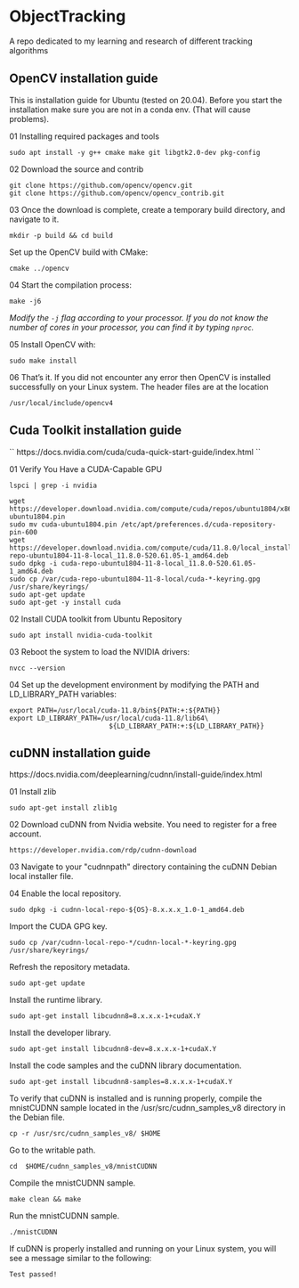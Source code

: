 # ObjectTracking
A repo dedicated to my learning and research of different tracking algorithms 
<h2>OpenCV installation guide</h2>
This is installation guide for Ubuntu (tested on 20.04). Before you start the installation make sure you are not in a conda env. (That will cause problems).  
<p> </p>
01 Installing required packages and tools

```
sudo apt install -y g++ cmake make git libgtk2.0-dev pkg-config
```
02 Download the source and contrib
```
git clone https://github.com/opencv/opencv.git
git clone https://github.com/opencv/opencv_contrib.git
```
03 Once the download is complete, create a temporary build directory, and navigate to it.
```
mkdir -p build && cd build
```
Set up the OpenCV build with CMake:
```
cmake ../opencv
```
04 Start the compilation process:
```
make -j6
```
*Modify the ``-j`` flag according to your processor. If you do not know the number of cores in your processor, you can find it by typing ``nproc``.*

05 Install OpenCV with:
```
sudo make install
```

06 That’s it. If you did not encounter any error then OpenCV is installed successfully on your Linux system. The header files are at the location 
```
/usr/local/include/opencv4
```

<h2>Cuda Toolkit installation guide</h2>
`` https://docs.nvidia.com/cuda/cuda-quick-start-guide/index.html ``

01 Verify You Have a CUDA-Capable GPU

```
lspci | grep -i nvidia

wget https://developer.download.nvidia.com/compute/cuda/repos/ubuntu1804/x86_64/cuda-ubuntu1804.pin
sudo mv cuda-ubuntu1804.pin /etc/apt/preferences.d/cuda-repository-pin-600
wget https://developer.download.nvidia.com/compute/cuda/11.8.0/local_installers/cuda-repo-ubuntu1804-11-8-local_11.8.0-520.61.05-1_amd64.deb
sudo dpkg -i cuda-repo-ubuntu1804-11-8-local_11.8.0-520.61.05-1_amd64.deb
sudo cp /var/cuda-repo-ubuntu1804-11-8-local/cuda-*-keyring.gpg /usr/share/keyrings/
sudo apt-get update
sudo apt-get -y install cuda
```
02 Install CUDA toolkit from Ubuntu Repository
```
sudo apt install nvidia-cuda-toolkit
```
03 Reboot the system to load the NVIDIA drivers:
```
nvcc --version
```
04 Set up the development environment by modifying the PATH and LD_LIBRARY_PATH variables:
```
export PATH=/usr/local/cuda-11.8/bin${PATH:+:${PATH}}
export LD_LIBRARY_PATH=/usr/local/cuda-11.8/lib64\
                         ${LD_LIBRARY_PATH:+:${LD_LIBRARY_PATH}}
```
<h2> cuDNN installation guide</h2>
https://docs.nvidia.com/deeplearning/cudnn/install-guide/index.html

01 Install zlib
```
sudo apt-get install zlib1g
```
02 Download cuDNN from Nvidia website. You need to register for a free account.
```
https://developer.nvidia.com/rdp/cudnn-download
```

03 Navigate to your "cudnnpath" directory containing the cuDNN Debian local installer file.

04 Enable the local repository.
```
sudo dpkg -i cudnn-local-repo-${OS}-8.x.x.x_1.0-1_amd64.deb
```

Import the CUDA GPG key.
```
sudo cp /var/cudnn-local-repo-*/cudnn-local-*-keyring.gpg /usr/share/keyrings/
```

Refresh the repository metadata.
```
sudo apt-get update
```

Install the runtime library.
```
sudo apt-get install libcudnn8=8.x.x.x-1+cudaX.Y
```

Install the developer library.
```
sudo apt-get install libcudnn8-dev=8.x.x.x-1+cudaX.Y
```

Install the code samples and the cuDNN library documentation.
```
sudo apt-get install libcudnn8-samples=8.x.x.x-1+cudaX.Y
```
To verify that cuDNN is installed and is running properly, compile the mnistCUDNN sample located in the /usr/src/cudnn_samples_v8 directory in the Debian file.
```
cp -r /usr/src/cudnn_samples_v8/ $HOME
```

Go to the writable path.
```
cd  $HOME/cudnn_samples_v8/mnistCUDNN
```
Compile the mnistCUDNN sample.
```
make clean && make
```

Run the mnistCUDNN sample.
```
./mnistCUDNN
```

If cuDNN is properly installed and running on your Linux system, you will see a message similar to the following:
```
Test passed!
```
